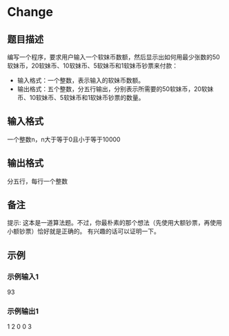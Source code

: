 # Change

## 题目描述

编写一个程序，要求用户输入一个软妹币数额，然后显示出如何用最少张数的50软妹币，20软妹币、10软妹币、5软妹币和1软妹币钞票来付款：

* 输入格式：一个整数，表示输入的软妹币数额。
* 输出格式：五个整数，分五行输出，分别表示所需要的50软妹币，20软妹币、10软妹币、5软妹币和1软妹币钞票的数量。

## 输入格式

一个整数n，n大于等于0且小于等于10000

## 输出格式

分五行，每行一个整数

## 备注

提示: 这本是一道算法题。不过，你最朴素的那个想法（先使用大额钞票，再使用小额钞票）恰好就是正确的。 有兴趣的话可以证明一下。

## 示例

### 示例输入1

93

### 示例输出1

1
2
0
0
3